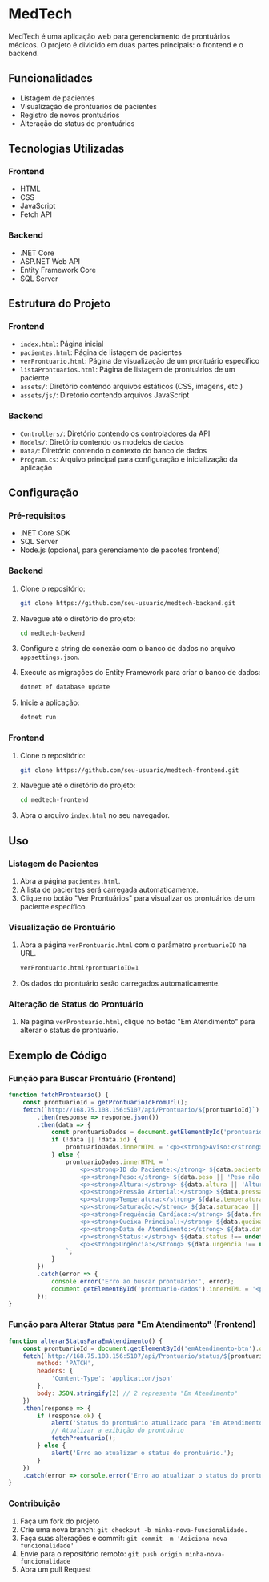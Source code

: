 # MedTech

MedTech é uma aplicação web para gerenciamento de prontuários médicos. O projeto é dividido em duas partes principais: o frontend e o backend.

## Funcionalidades

- Listagem de pacientes
- Visualização de prontuários de pacientes
- Registro de novos prontuários
- Alteração do status de prontuários

## Tecnologias Utilizadas

### Frontend

- HTML
- CSS
- JavaScript
- Fetch API

### Backend

- .NET Core
- ASP.NET Web API
- Entity Framework Core
- SQL Server

## Estrutura do Projeto

### Frontend

- `index.html`: Página inicial
- `pacientes.html`: Página de listagem de pacientes
- `verProntuario.html`: Página de visualização de um prontuário específico
- `listaProntuarios.html`: Página de listagem de prontuários de um paciente
- `assets/`: Diretório contendo arquivos estáticos (CSS, imagens, etc.)
- `assets/js/`: Diretório contendo arquivos JavaScript

### Backend

- `Controllers/`: Diretório contendo os controladores da API
- `Models/`: Diretório contendo os modelos de dados
- `Data/`: Diretório contendo o contexto do banco de dados
- `Program.cs`: Arquivo principal para configuração e inicialização da aplicação

## Configuração

### Pré-requisitos

- .NET Core SDK
- SQL Server
- Node.js (opcional, para gerenciamento de pacotes frontend)

### Backend

1. Clone o repositório:
    ```sh
    git clone https://github.com/seu-usuario/medtech-backend.git
    ```

2. Navegue até o diretório do projeto:
    ```sh
    cd medtech-backend
    ```

3. Configure a string de conexão com o banco de dados no arquivo `appsettings.json`.

4. Execute as migrações do Entity Framework para criar o banco de dados:
    ```sh
    dotnet ef database update
    ```

5. Inicie a aplicação:
    ```sh
    dotnet run
    ```

### Frontend

1. Clone o repositório:
    ```sh
    git clone https://github.com/seu-usuario/medtech-frontend.git
    ```

2. Navegue até o diretório do projeto:
    ```sh
    cd medtech-frontend
    ```

3. Abra o arquivo `index.html` no seu navegador.

## Uso

### Listagem de Pacientes

1. Abra a página `pacientes.html`.
2. A lista de pacientes será carregada automaticamente.
3. Clique no botão "Ver Prontuários" para visualizar os prontuários de um paciente específico.

### Visualização de Prontuário

1. Abra a página `verProntuario.html` com o parâmetro `prontuarioID` na URL.
    ```sh
    verProntuario.html?prontuarioID=1
    ```
2. Os dados do prontuário serão carregados automaticamente.

### Alteração de Status do Prontuário

1. Na página `verProntuario.html`, clique no botão "Em Atendimento" para alterar o status do prontuário.

## Exemplo de Código

### Função para Buscar Prontuário (Frontend)

```javascript
function fetchProntuario() {
    const prontuarioId = getProntuarioIdFromUrl();
    fetch(`http://168.75.108.156:5107/api/Prontuario/${prontuarioId}`)
        .then(response => response.json())
        .then(data => {
            const prontuarioDados = document.getElementById('prontuario-dados');
            if (!data || !data.id) {
                prontuarioDados.innerHTML = '<p><strong>Aviso:</strong> Prontuário não encontrado.</p>';
            } else {
                prontuarioDados.innerHTML = `
                    <p><strong>ID do Paciente:</strong> ${data.pacienteId || 'ID não disponível'}</p>
                    <p><strong>Peso:</strong> ${data.peso || 'Peso não disponível'}</p>
                    <p><strong>Altura:</strong> ${data.altura || 'Altura não disponível'}</p>
                    <p><strong>Pressão Arterial:</strong> ${data.pressaoArterial || 'Pressão Arterial não disponível'}</p>
                    <p><strong>Temperatura:</strong> ${data.temperatura || 'Temperatura não disponível'}</p>
                    <p><strong>Saturação:</strong> ${data.saturacao || 'Saturação não disponível'}</p>
                    <p><strong>Frequência Cardíaca:</strong> ${data.frequenciaCardiaca || 'Frequência Cardíaca não disponível'}</p>
                    <p><strong>Queixa Principal:</strong> ${data.queixaPrincipal || 'Queixa Principal não disponível'}</p>
                    <p><strong>Data de Atendimento:</strong> ${data.dataAtendimento ? formatDate(data.dataAtendimento) : 'Data não disponível'}</p>
                    <p><strong>Status:</strong> ${data.status !== undefined ? getStatusDescription(data.status) : 'Status não disponível'}</p>
                    <p><strong>Urgência:</strong> ${data.urgencia !== undefined ? getUrgenciaDescription(data.urgencia) : 'Urgência não disponível'}</p>
                `;
            }
        })
        .catch(error => {
            console.error('Erro ao buscar prontuário:', error);
            document.getElementById('prontuario-dados').innerHTML = '<p><strong>Erro:</strong> Não foi possível buscar o prontuário.</p>';
        });
} 
```

### Função para Alterar Status para "Em Atendimento" (Frontend)

```javascript
function alterarStatusParaEmAtendimento() {
    const prontuarioId = document.getElementById('emAtendimento-btn').dataset.prontuarioId;
    fetch(`http://168.75.108.156:5107/api/Prontuario/status/${prontuarioId}`, {
        method: 'PATCH',
        headers: {
            'Content-Type': 'application/json'
        },
        body: JSON.stringify(2) // 2 representa "Em Atendimento"
    })
    .then(response => {
        if (response.ok) {
            alert('Status do prontuário atualizado para "Em Atendimento"');
            // Atualizar a exibição do prontuário
            fetchProntuario();
        } else {
            alert('Erro ao atualizar o status do prontuário.');
        }
    })
    .catch(error => console.error('Erro ao atualizar o status do prontuário:', error));
}
```

### Contribuição

1. Faça um fork do projeto
2. Crie uma nova branch: ```git checkout -b minha-nova-funcionalidade.```
3. Faça suas alterações e commit: ```git commit -m 'Adiciona nova funcionalidade'```
4. Envie para o repositório remoto: ```git push origin minha-nova-funcionalidade```
5. Abra um pull Request